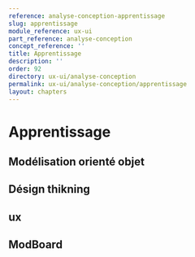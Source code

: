 ```yaml
---
reference: analyse-conception-apprentissage
slug: apprentissage
module_reference: ux-ui
part_reference: analyse-conception
concept_reference: ''
title: Apprentissage
description: ''
order: 92
directory: ux-ui/analyse-conception
permalink: ux-ui/analyse-conception/apprentissage
layout: chapters
---
```


# Apprentissage 

## Modélisation orienté objet 

## Désign thikning

## ux

## ModBoard
